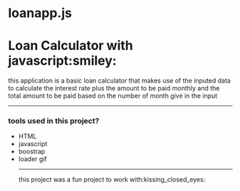 # loanapp.js
<h1>Loan Calculator with javascript:smiley:</h1>
<p>this application is a basic loan calculator that makes use of the inputed data to calculate the interest rate plus the 
  amount to be paid monthly and the total amount to be paid based on the number of month give in the input</p>
  
 <hr>
 <h3> tools used in this project?</h3>
   <ul>
  <li>HTML</li>
  <li>javascript</li>
  <li>boostrap</li>
  <li>loader gif</li>
 <hr>
 <p>this project was a fun project to work with:kissing_closed_eyes:</p>
